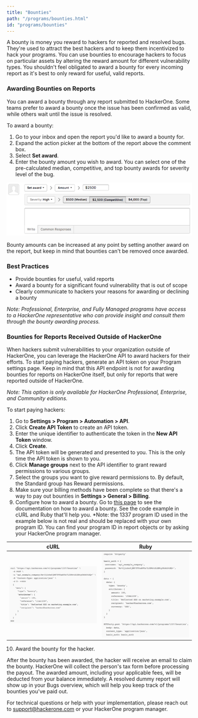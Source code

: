 ```yaml
---
title: "Bounties"
path: "/programs/bounties.html"
id: "programs/bounties"
---
```


A bounty is money you reward to hackers for reported and resolved bugs. They're used to attract the best hackers and to keep them incentivized to hack your programs. You can use bounties to encourage hackers to focus on particular assets by altering the reward amount for different vulnerability types. You shouldn't feel obligated to award a bounty for every incoming report as it's best to only reward for useful, valid reports. 

### Awarding Bounties on Reports
You can award a bounty through any report submitted to HackerOne. Some teams prefer to award a bounty once the issue has been confirmed as valid, while others wait until the issue is resolved. 

To award a bounty:
1. Go to your inbox and open the report you'd like to award a bounty for. 
2. Expand the action picker at the bottom of the report above the comment box.
3. Select **Set award**.
4. Enter the bounty amount you wish to award. You can select one of the pre-calculated median, competitive, and top bounty awards for severity level of the bug. 

![awarding bounties](./images/bountystats.png)

Bounty amounts can be increased at any point by setting another award on the report, but keep in mind that bounties can't be removed once awarded. 

### Best Practices
* Provide bounties for useful, valid reports
* Award a bounty for a significant found vulnerability that is out of scope 
* Clearly communicate to hackers your reasons for awarding or declining a bounty

*Note: Professional, Enterprise, and Fully Managed programs have access to a HackerOne representative who can provide insight and consult them through the bounty awarding process.* 

### Bounties for Reports Received Outside of HackerOne

When hackers submit vulnerabilities to your organization outside of HackerOne, you can leverage the HackerOne API to award hackers for their efforts. To start paying hackers, generate an API token on your Program settings page. Keep in mind that this API endpoint is not for awarding bounties for reports on HackerOne itself, but only for reports that were reported outside of HackerOne.

*Note: This option is only available for HackerOne Professional, Enterprise, and Community editions.* 

To start paying hackers:
1. Go to **Settings > Program > Automation > API**. 
2. Click **Create API Token** to create an API token. 
3. Enter the unique identifier to authenticate the token in the **New API Token** window. 
4. Click **Create**. 
5. The API token will be generated and presented to you. This is the only time the API token is shown to you. 
6. Click **Manage groups** next to the API identifier to grant reward permissions to various groups.
7. Select the groups you want to give reward permissions to. By default, the Standard group has Reward permissions. 
8. Make sure your billing methods have been complete so that there's a way to pay out bounties in **Settings > General > Billing**. 
9. Configure how to award a bounty. Go to [this page](https://api.hackerone.com/docs/v1#/programs/bounties) to see the documentation on how to award a bounty. See the code example in cURL and Ruby that'll help you. *Note: the 1337 program ID used in the example below is not real and should be replaced with your own program ID. You can find your program ID in report objects or by asking your HackerOne program manager. 

cURL | Ruby
---- | ----
![cURL](./images/bountiesforreportsoutsideofh1-1.png) | ![Ruby](./images/bountiesforreportsoutsideofh1-2.png)

10. Award the bounty for the hacker. 

After the bounty has been awarded, the hacker will receive an email to claim the bounty. HackerOne will collect the person's tax form before processing the payout. The awarded amount, including your applicable fees, will be deducted from your balance immediately. A resolved dummy report will show up in your Bugs overview, which will help you keep track of the bounties you've paid out.

For technical questions or help with your implementation, please reach out to support@hackerone.com or your HackerOne program manager. 
